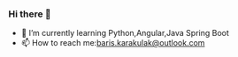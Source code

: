 ### Hi there 👋

<!--
**RenkliKup/Renklikup** is a ✨ _special_ ✨ repository because its `README.md` (this file) appears on your GitHub profile.

Here are some ideas to get you started:
-->
- 🌱 I’m currently learning  Python,Angular,Java Spring Boot
- 📫 How to reach me:baris.karakulak@outlook.com

